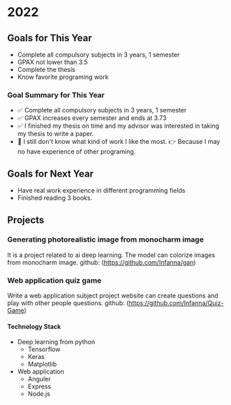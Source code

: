 # 2022

## Goals for This Year

* Complete all compulsory subjects in 3 years, 1 semester
* GPAX not lower than 3.5
* Complete the thesis
* Know favorite programing work

### Goal Summary for This Year

* ✅ Complete all compulsory subjects in 3 years, 1 semester
* ✅ GPAX increases every semester and ends at 3.73
* ✅ I finished my thesis on time and my advisor was interested in taking my thesis to write a paper.
* 🤔 I still don't know what kind of work I like the most. 👉 Because I may no have experience of other programing.

## Goals for Next Year

* Have real work experience in different programming fields
* Finished reading 3 books.

## Projects

### Generating photorealistic image from monocharm image

It is a project related to ai deep learning. The model can colorize images from monocharm image.
github: (https://github.com/Infanna/gan)

### Web application quiz game

Write a web application subject project 
website can create questions and play with other people questions.
github: (https://github.com/Infanna/Quiz-Game)

#### Technology Stack

* Deep learning from python
  * Tensorflow
  * Keras
  * Matplotlib
* Web application
  * Anguler
  * Express
  * Node.js